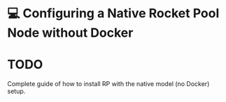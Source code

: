 # :computer: Configuring a Native Rocket Pool Node without Docker

# TODO

Complete guide of how to install RP with the native model (no Docker) setup.